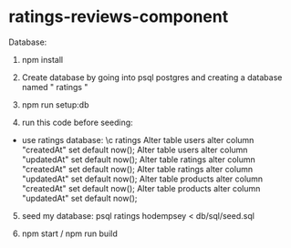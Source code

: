 # ratings-reviews-component

Database: 
1. npm install

2. Create database by going into psql postgres and creating a database named " ratings "

3. npm run setup:db

4. run this code before seeding:
- use ratings database: \c ratings
Alter table users alter column "createdAt" set default now();
Alter table users alter column "updatedAt" set default now();
Alter table ratings alter column "createdAt" set default now();
Alter table ratings alter column "updatedAt" set default now();
Alter table products alter column "createdAt" set default now();
Alter table products alter column "updatedAt" set default now();

5. seed my database: psql ratings hodempsey < db/sql/seed.sql

6. npm start / npm run build


